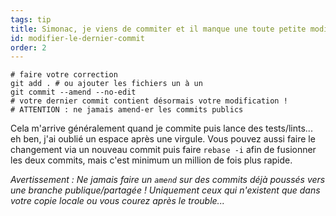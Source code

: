```yaml
---
tags: tip
title: Simonac, je viens de commiter et il manque une toute petite modification&nbsp;!
id: modifier-le-dernier-commit
order: 2
---
```


```git
# faire votre correction
git add . # ou ajouter les fichiers un à un
git commit --amend --no-edit
# votre dernier commit contient désormais votre modification !
# ATTENTION : ne jamais amend-er les commits publics
```

Cela m'arrive généralement quand je commite puis lance des
tests/lints... eh ben, j'ai oublié un espace après une
virgule. Vous pouvez aussi faire le changement via un nouveau commit
puis faire `rebase -i` afin de fusionner les deux commits, mais c'est
minimum un million de fois plus rapide.

*Avertissement&nbsp;: Ne jamais faire un `amend` sur des commits déjà
poussés vers une branche publique/partagée&nbsp;! Uniquement ceux qui
n'existent que dans votre copie locale ou vous courez après le trouble...*
